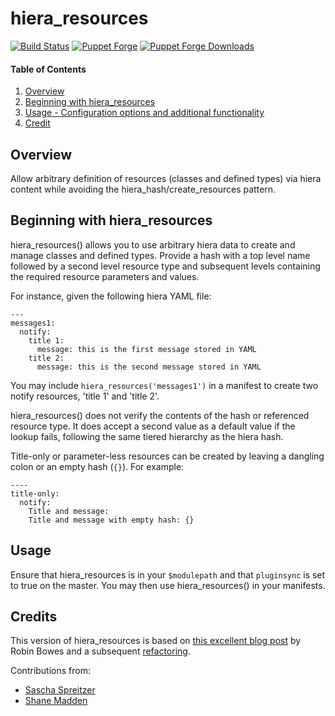 # hiera_resources

[![Build Status](https://travis-ci.org/rnelson0/puppet-hiera_resources.png?branch=master)](https://travis-ci.org/rnelson0/puppet-hiera_resources)
[![Puppet Forge](http://img.shields.io/puppetforge/v/rnelson0/hiera_resources.svg)](https://forge.puppetlabs.com/rnelson0/hiera_resources)
[![Puppet Forge Downloads](http://img.shields.io/puppetforge/dt/rnelson0/hiera_resources.svg)](https://forge.puppetlabs.com/rnelson0/hiera_resources)

#### Table of Contents

1. [Overview](#overview)
2. [Beginning with hiera_resources](#beginning-with-hiera_resources)
3. [Usage - Configuration options and additional functionality](#usage)
4. [Credit](#credit)

## Overview

Allow arbitrary definition of resources (classes and defined types) via hiera content while avoiding the hiera_hash/create_resources pattern.

## Beginning with hiera_resources

hiera_resources() allows you to use arbitrary hiera data to create and manage
classes and defined types. Provide a hash with a top level name followed by
a second level resource type and subsequent levels containing the required
resource parameters and values.

For instance, given the following hiera YAML file:

    ---
    messages1:
      notify:
        title 1:
          message: this is the first message stored in YAML
        title 2:
          message: this is the second message stored in YAML

You may include `hiera_resources('messages1')` in a manifest to create two
notify resources, 'title 1' and 'title 2'.

hiera_resources() does not verify the contents of the hash or referenced
resource type. It does accept a second value as a default value if the lookup
fails, following the same tiered hierarchy as the hiera hash.

Title-only or parameter-less resources can be created by leaving a dangling colon or an empty hash (`{}`). For example:

    ----
    title-only:
      notify:
        Title and message:
        Title and message with empty hash: {}

## Usage

Ensure that hiera_resources is in your `$modulepath` and that `pluginsync` is
set to true on the master. You may then use hiera_resources() in your
manifests.

## Credits

This version of hiera_resources is based on
[this excellent blog post](http://blog.yo61.com/assigning-resources-to-nodes-with-hiera-in-puppet/)
by Robin Bowes and a subsequent
[refactoring](https://github.com/reliantsecurity/hiera-resources).

Contributions from:

* [Sascha Spreitzer](https://github.com/sspreitzer)
* [Shane Madden](https://github.com/shanemadden)
